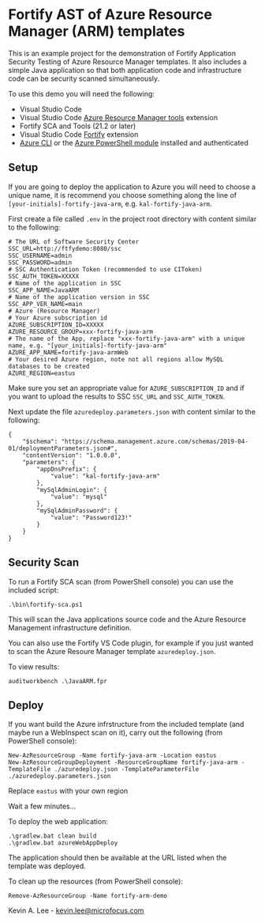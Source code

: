 # Fortify AST of Azure Resource Manager (ARM) templates

This is an example project for the demonstration of Fortify Application Security Testing of Azure Resource Manager templates. It also includes a simple Java application so that both application code and infrastructure code can be security scanned simultaneously.

To use this demo you will need the following:

* Visual Studio Code
* Visual Studio Code [Azure Resource Manager tools](https://marketplace.visualstudio.com/items?itemName=msazurermtools.azurerm-vscode-tools) extension
* Fortify SCA and Tools (21.2 or later)
* Visual Studio Code [Fortify](https://marketplace.visualstudio.com/items?itemName=fortifyvsts.fortify-extension-for-vs-code) extension
* [Azure CLI](https://docs.microsoft.com/en-us/cli/azure/install-azure-cli-windows) or the [Azure PowerShell module](https://docs.microsoft.com/en-us/powershell/azure/install-az-ps) installed and authenticated

Setup
-----

If you are going to deploy the application to Azure you will need to choose a unique name, it is recommend
you choose something along the line of `[your-initials]-fortify-java-arm`, e.g. `kal-fortify-java-arm`.

First create a file called `.env` in the project root directory with content similar to the following:

```
# The URL of Software Security Center
SSC_URL=http://ftfydemo:8080/ssc
SSC_USERNAME=admin
SSC_PASSWORD=admin
# SSC Authentication Token (recommended to use CIToken)
SSC_AUTH_TOKEN=XXXXX
# Name of the application in SSC
SSC_APP_NAME=JavaARM
# Name of the application version in SSC
SSC_APP_VER_NAME=main
# Azure (Resource Manager)
# Your Azure subscription id
AZURE_SUBSCRIPTION_ID=XXXXX
AZURE_RESOURCE_GROUP=xxx-fortify-java-arm
# The name of the App, replace "xxx-fortify-java-arm" with a unique name, e.g. "[your_initials]-fortify-java-arm"
AZURE_APP_NAME=fortify-java-armWeb
# Your desired Azure region, note not all regions allow MySQL databases to be created
AZURE_REGION=eastus
```

Make sure you set an appropriate value for `AZURE_SUBSCRIPTION_ID` and if you want to upload the results to SSC
`SSC_URL` and `SSC_AUTH_TOKEN`.

Next update the file `azuredeploy.parameters.json` with content similar to the following:

```
{
    "$schema": "https://schema.management.azure.com/schemas/2019-04-01/deploymentParameters.json#",
    "contentVersion": "1.0.0.0",
    "parameters": {
        "appDnsPrefix": {
            "value": "kal-fortify-java-arm"
        },
        "mySqlAdminLogin": {
            "value": "mysql"
        },
        "mySqlAdminPassword": {
            "value": "Password123!"
        }
    }
}
```

Security Scan
-------------

To run a Fortify SCA scan (from PowerShell console) you can use the included script:

```
.\bin\fortify-sca.ps1
```

This will scan the Java applications source code and the Azure Resource Management infrastructure definition.

You can also use the Fortify VS Code plugin, for example if you just wanted to scan the Azure Resoure Manager template
`azuredeploy.json`.

To view results:

```
auditworkbench .\JavaARM.fpr
```

Deploy
------

If you want build the Azure infrstructure from the included template (and maybe run a WebInspect scan on it), carry out the following
(from PowerShell console):    

```
New-AzResourceGroup -Name fortify-java-arm -Location eastus
New-AzResourceGroupDeployment -ResourceGroupName fortify-java-arm -TemplateFile ./azuredeploy.json -TemplateParameterFile ./azuredeploy.parameters.json
```

Replace `eastus` with your own region

Wait a few minutes...

To deploy the web application:

```
.\gradlew.bat clean build
.\gradlew.bat azureWebAppDeploy
```

The application should then be available at the URL listed when the template was deployed.

To clean up the resources (from PowerShell console):

```
Remove-AzResourceGroup -Name fortify-arm-demo
```

Kevin A. Lee - kevin.lee@microfocus.com
